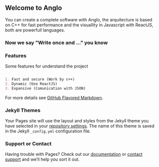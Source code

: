## Welcome to Anglo

You can create a complete software with Anglo, the arquitecture is based on C++ for fast performance and the visuallity in Javascript with ReactJS, both are powerfull languages. 

### Now we say "Write once and ..." you know

### Features

Some features for understand the project

```markdown

1. Fast and secure (Work by c++)
2. Dynamic (Use ReactJS)
3. Expansive (Comunication with JSON)

```

For more details see [GitHub Flavored Markdown](https://guides.github.com/features/mastering-markdown/).

### Jekyll Themes

Your Pages site will use the layout and styles from the Jekyll theme you have selected in your [repository settings](https://github.com/doimag/angio/settings). The name of this theme is saved in the Jekyll `_config.yml` configuration file.

### Support or Contact

Having trouble with Pages? Check out our [documentation](https://help.github.com/categories/github-pages-basics/) or [contact support](https://github.com/contact) and we’ll help you sort it out.
